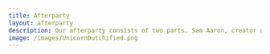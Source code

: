 ```yaml
---
title: Afterparty
layout: afterparty
description: Our afterparty consists of two parts. Sam Aaron, creator of Sonic Pi, will give a live music coding performance on the public stream. While enjoying his music you can chat on our private discord server. We will open a video chatroom for this, so make sure to wear something nice :)
image: /images/UnicornDutchified.png
---
```

